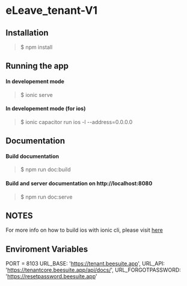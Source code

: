# eLeave_tenant-V1

Installation
------------
> $ npm install


Running the app
--------------

#### In developement mode
> $ ionic serve

#### In developement mode (for ios)
> $ ionic capacitor run ios -l --address=0.0.0.0


Documentation
-------------

#### Build documentation
> $ npm run doc:build

#### Build and server documentation on http://localhost:8080
> $ npm run doc:serve


NOTES
-----

For more info on how to build ios with ionic cli, please visit [here](https://ionicframework.com/docs/building/ios)


## Enviroment Variables
PORT = 8103
URL_BASE: 'https://tenant.beesuite.app',
URL_API: 'https://tenantcore.beesuite.app/api/docs/',
URL_FORGOTPASSWORD: 'https://resetpassword.beesuite.app'